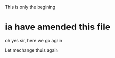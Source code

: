 This is only the begining
# ia have amended this file

oh yes sir, here we go again

Let mechange thuis again
